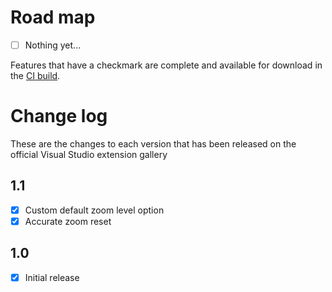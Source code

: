 # Road map

- [ ] Nothing yet...

Features that have a checkmark are complete and available for
download in the
[CI build](http://vsixgallery.com/extension/0a987da3-4577-4eec-aaa9-a4c2cdd5d22b/).

# Change log

These are the changes to each version that has been released
on the official Visual Studio extension gallery

## 1.1

- [x] Custom default zoom level option
- [x] Accurate zoom reset

## 1.0

- [x] Initial release